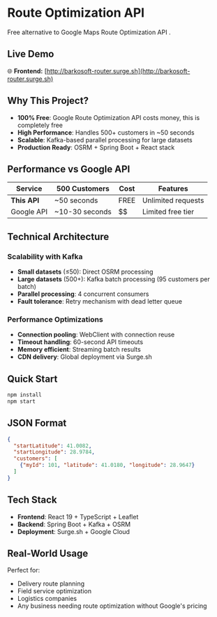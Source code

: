 # Route Optimization API

Free alternative to Google Maps Route Optimization API .

## Live Demo

🌐 **Frontend:** [http://barkosoft-router.surge.sh](http://barkosoft-router.surge.sh)

## Why This Project?

- **100% Free**: Google Route Optimization API costs money, this is completely free
- **High Performance**: Handles 500+ customers in ~50 seconds
- **Scalable**: Kafka-based parallel processing for large datasets
- **Production Ready**: OSRM + Spring Boot + React stack

## Performance vs Google API

| Service | 500 Customers | Cost | Features |
|---------|---------------|------|----------|
| **This API** | ~50 seconds | FREE | Unlimited requests |
| Google API | ~10-30 seconds | $$ | Limited free tier |

## Technical Architecture

### Scalability with Kafka
- **Small datasets** (≤50): Direct OSRM processing
- **Large datasets** (500+): Kafka batch processing (95 customers per batch)
- **Parallel processing**: 4 concurrent consumers
- **Fault tolerance**: Retry mechanism with dead letter queue

### Performance Optimizations
- **Connection pooling**: WebClient with connection reuse
- **Timeout handling**: 60-second API timeouts
- **Memory efficient**: Streaming batch results
- **CDN delivery**: Global deployment via Surge.sh

## Quick Start

```bash
npm install
npm start
```

## JSON Format

```json
{
  "startLatitude": 41.0082,
  "startLongitude": 28.9784,  
  "customers": [
    {"myId": 101, "latitude": 41.0180, "longitude": 28.9647}
  ]
}
```

## Tech Stack

- **Frontend**: React 19 + TypeScript + Leaflet
- **Backend**: Spring Boot + Kafka + OSRM
- **Deployment**: Surge.sh + Google Cloud

## Real-World Usage

Perfect for:
- Delivery route planning
- Field service optimization
- Logistics companies
- Any business needing route optimization without Google's pricing
